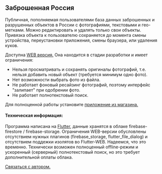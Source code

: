 <h2>Заброшенная Россия</h2>

Публичная, пополняемая пользователями база данных заброшенных и разрушенных объектов в России с фотографиями, текстовыми и гео- метками. Можно редактировать и удалять только свои объекты. Привязка объекта к пользователю сохраняется до момента смены устройства, переустановки приложения, смены браузера, или удаления куков.

Доступна <a href="https://balajahe.github.io/AbandonedRussia/build/web/index.html">WEB версия.</a> 
Она находится в стадии разработки и имеет ограничения:
- Нельзя просматривать и сохранять оригиналы фотографий, т.е. нельзя добавить новый объект (требуется минимум одно фото).
- Нет возможности выбрать фото из файла.
- Не работает фоновый ресайзинг фотографий, поэтому интерфейс "залипает" при одобрении фото.
- Не работает полнотекстовый поиск.

Для полноценной работы установите <a href="https://play.google.com/store/apps/details?id=io.github.balajahe.AbandonedRussia">приложение из магазина.</a>

<h4>Техническая информация:</h4>
Программа написана на <a href="https://flutter.dev/">Flutter</a>, данные хранятся в облаке firebase-firestore / firebase-storage. Ограничения WEB-версии обусловлены отсутствием нужных плагинов (firebase_storage, flutter_file_dialog) и отсутствием поддежки изолятов во Flutter-WEB. Надеемся, что это временно. Технически возможен полноценный offline-режим и ускоренный (серверный) полнотекстовый поиск, но это требует дополнительной оплаты облака.

<a href="https://t.me/balajahe">Связаться с автором.</a>
